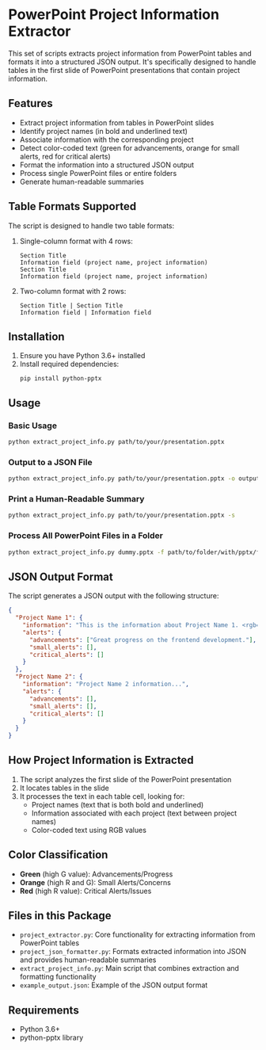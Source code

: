 # PowerPoint Project Information Extractor

This set of scripts extracts project information from PowerPoint tables and formats it into a structured JSON output. It's specifically designed to handle tables in the first slide of PowerPoint presentations that contain project information.

## Features

- Extract project information from tables in PowerPoint slides
- Identify project names (in bold and underlined text)
- Associate information with the corresponding project
- Detect color-coded text (green for advancements, orange for small alerts, red for critical alerts)
- Format the information into a structured JSON output
- Process single PowerPoint files or entire folders
- Generate human-readable summaries

## Table Formats Supported

The script is designed to handle two table formats:

1. Single-column format with 4 rows:
   ```
   Section Title
   Information field (project name, project information)
   Section Title
   Information field (project name, project information)
   ```

2. Two-column format with 2 rows:
   ```
   Section Title | Section Title
   Information field | Information field
   ```

## Installation

1. Ensure you have Python 3.6+ installed
2. Install required dependencies:
   ```
   pip install python-pptx
   ```

## Usage

### Basic Usage

```bash
python extract_project_info.py path/to/your/presentation.pptx
```

### Output to a JSON File

```bash
python extract_project_info.py path/to/your/presentation.pptx -o output.json
```

### Print a Human-Readable Summary

```bash
python extract_project_info.py path/to/your/presentation.pptx -s
```

### Process All PowerPoint Files in a Folder

```bash
python extract_project_info.py dummy.pptx -f path/to/folder/with/pptx/files
```

## JSON Output Format

The script generates a JSON output with the following structure:

```json
{
  "Project Name 1": {
    "information": "This is the information about Project Name 1. <rgb=0 150 0 >Great progress on the frontend development.<rgb=0 150 0 >",
    "alerts": {
      "advancements": ["Great progress on the frontend development."],
      "small_alerts": [],
      "critical_alerts": []
    }
  },
  "Project Name 2": {
    "information": "Project Name 2 information...",
    "alerts": {
      "advancements": [],
      "small_alerts": [],
      "critical_alerts": []
    }
  }
}
```

## How Project Information is Extracted

1. The script analyzes the first slide of the PowerPoint presentation
2. It locates tables in the slide
3. It processes the text in each table cell, looking for:
   - Project names (text that is both bold and underlined)
   - Information associated with each project (text between project names)
   - Color-coded text using RGB values

## Color Classification

- **Green** (high G value): Advancements/Progress
- **Orange** (high R and G): Small Alerts/Concerns
- **Red** (high R value): Critical Alerts/Issues

## Files in this Package

- `project_extractor.py`: Core functionality for extracting information from PowerPoint tables
- `project_json_formatter.py`: Formats extracted information into JSON and provides human-readable summaries
- `extract_project_info.py`: Main script that combines extraction and formatting functionality
- `example_output.json`: Example of the JSON output format

## Requirements

- Python 3.6+
- python-pptx library 